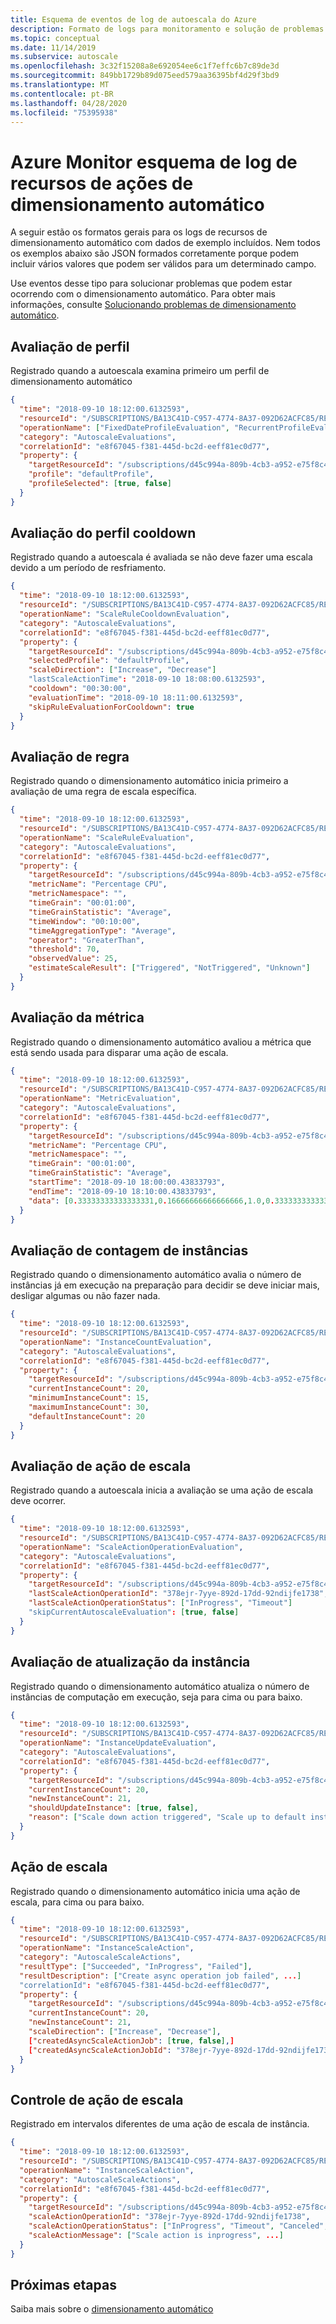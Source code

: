 ```yaml
---
title: Esquema de eventos de log de autoescala do Azure
description: Formato de logs para monitoramento e solução de problemas de ações de dimensionamento automático
ms.topic: conceptual
ms.date: 11/14/2019
ms.subservice: autoscale
ms.openlocfilehash: 3c32f15208a8e692054ee6c1f7effc6b7c89de3d
ms.sourcegitcommit: 849bb1729b89d075eed579aa36395bf4d29f3bd9
ms.translationtype: MT
ms.contentlocale: pt-BR
ms.lasthandoff: 04/28/2020
ms.locfileid: "75395938"
---
```

# <a name="azure-monitor-autoscale-actions-resource-log-schema"></a>Azure Monitor esquema de log de recursos de ações de dimensionamento automático

A seguir estão os formatos gerais para os logs de recursos de dimensionamento automático com dados de exemplo incluídos. Nem todos os exemplos abaixo são JSON formados corretamente porque podem incluir vários valores que podem ser válidos para um determinado campo. 

Use eventos desse tipo para solucionar problemas que podem estar ocorrendo com o dimensionamento automático. Para obter mais informações, consulte [Solucionando problemas de dimensionamento automático](autoscale-troubleshoot.md).


## <a name="profile-evaluation"></a>Avaliação de perfil

Registrado quando a autoescala examina primeiro um perfil de dimensionamento automático

```json
{
  "time": "2018-09-10 18:12:00.6132593",
  "resourceId": "/SUBSCRIPTIONS/BA13C41D-C957-4774-8A37-092D62ACFC85/RESOURCEGROUPS/AUTOSCALETRACKING12042017/PROVIDERS/MICROSOFT.INSIGHTS/AUTOSCALESETTINGS/DEFAULTSETTING",
  "operationName": ["FixedDateProfileEvaluation", "RecurrentProfileEvaluation", "DefaultProfileEvaluation"],
  "category": "AutoscaleEvaluations",
  "correlationId": "e8f67045-f381-445d-bc2d-eeff81ec0d77",
  "property": {
    "targetResourceId": "/subscriptions/d45c994a-809b-4cb3-a952-e75f8c488d23/resourceGroups/RingAhoy/providers/Microsoft.Web/serverfarms/ringahoy",
    "profile": "defaultProfile",
    "profileSelected": [true, false]
  }
}
```

## <a name="profile-cooldown-evaluation"></a>Avaliação do perfil cooldown

Registrado quando a autoescala é avaliada se não deve fazer uma escala devido a um período de resfriamento. 

```json
{
  "time": "2018-09-10 18:12:00.6132593",
  "resourceId": "/SUBSCRIPTIONS/BA13C41D-C957-4774-8A37-092D62ACFC85/RESOURCEGROUPS/AUTOSCALETRACKING12042017/PROVIDERS/MICROSOFT.INSIGHTS/AUTOSCALESETTINGS/DEFAULTSETTING",
  "operationName": "ScaleRuleCooldownEvaluation",
  "category": "AutoscaleEvaluations",
  "correlationId": "e8f67045-f381-445d-bc2d-eeff81ec0d77",
  "property": {
    "targetResourceId": "/subscriptions/d45c994a-809b-4cb3-a952-e75f8c488d23/resourceGroups/RingAhoy/providers/Microsoft.Web/serverfarms/ringahoy",
    "selectedProfile": "defaultProfile",
    "scaleDirection": ["Increase", "Decrease"]
    "lastScaleActionTime": "2018-09-10 18:08:00.6132593",
    "cooldown": "00:30:00",
    "evaluationTime": "2018-09-10 18:11:00.6132593",
    "skipRuleEvaluationForCooldown": true
  }
}
```

## <a name="rule-evaluation"></a>Avaliação de regra

Registrado quando o dimensionamento automático inicia primeiro a avaliação de uma regra de escala específica. 

```json
{
  "time": "2018-09-10 18:12:00.6132593",
  "resourceId": "/SUBSCRIPTIONS/BA13C41D-C957-4774-8A37-092D62ACFC85/RESOURCEGROUPS/AUTOSCALETRACKING12042017/PROVIDERS/MICROSOFT.INSIGHTS/AUTOSCALESETTINGS/DEFAULTSETTING",
  "operationName": "ScaleRuleEvaluation",
  "category": "AutoscaleEvaluations",
  "correlationId": "e8f67045-f381-445d-bc2d-eeff81ec0d77",
  "property": {
    "targetResourceId": "/subscriptions/d45c994a-809b-4cb3-a952-e75f8c488d23/resourceGroups/RingAhoy/providers/Microsoft.Web/serverfarms/ringahoy",
    "metricName": "Percentage CPU",
    "metricNamespace": "",
    "timeGrain": "00:01:00",
    "timeGrainStatistic": "Average",
    "timeWindow": "00:10:00",
    "timeAggregationType": "Average",
    "operator": "GreaterThan",
    "threshold": 70,
    "observedValue": 25,
    "estimateScaleResult": ["Triggered", "NotTriggered", "Unknown"]
  }
}
```

## <a name="metric-evaluation"></a>Avaliação da métrica

Registrado quando o dimensionamento automático avaliou a métrica que está sendo usada para disparar uma ação de escala. 

```json
{
  "time": "2018-09-10 18:12:00.6132593",
  "resourceId": "/SUBSCRIPTIONS/BA13C41D-C957-4774-8A37-092D62ACFC85/RESOURCEGROUPS/AUTOSCALETRACKING12042017/PROVIDERS/MICROSOFT.INSIGHTS/AUTOSCALESETTINGS/DEFAULTSETTING",
  "operationName": "MetricEvaluation",
  "category": "AutoscaleEvaluations",
  "correlationId": "e8f67045-f381-445d-bc2d-eeff81ec0d77",
  "property": {
    "targetResourceId": "/subscriptions/d45c994a-809b-4cb3-a952-e75f8c488d23/resourceGroups/RingAhoy/providers/Microsoft.Web/serverfarms/ringahoy",
    "metricName": "Percentage CPU",
    "metricNamespace": "",
    "timeGrain": "00:01:00",
    "timeGrainStatistic": "Average",
    "startTime": "2018-09-10 18:00:00.43833793",
    "endTime": "2018-09-10 18:10:00.43833793",
    "data": [0.33333333333333331,0.16666666666666666,1.0,0.33333333333333331,2.0,0.16666666666666666,9.5]
  }
}
```

## <a name="instance-count-evaluation"></a>Avaliação de contagem de instâncias

Registrado quando o dimensionamento automático avalia o número de instâncias já em execução na preparação para decidir se deve iniciar mais, desligar algumas ou não fazer nada. 

```json
{
  "time": "2018-09-10 18:12:00.6132593",
  "resourceId": "/SUBSCRIPTIONS/BA13C41D-C957-4774-8A37-092D62ACFC85/RESOURCEGROUPS/AUTOSCALETRACKING12042017/PROVIDERS/MICROSOFT.INSIGHTS/AUTOSCALESETTINGS/DEFAULTSETTING",
  "operationName": "InstanceCountEvaluation",
  "category": "AutoscaleEvaluations",
  "correlationId": "e8f67045-f381-445d-bc2d-eeff81ec0d77",
  "property": {
    "targetResourceId": "/subscriptions/d45c994a-809b-4cb3-a952-e75f8c488d23/resourceGroups/RingAhoy/providers/Microsoft.Web/serverfarms/ringahoy",
    "currentInstanceCount": 20,
    "minimumInstanceCount": 15,
    "maximumInstanceCount": 30,
    "defaultInstanceCount": 20
  }
}
```

## <a name="scale-action-evaluation"></a>Avaliação de ação de escala

Registrado quando a autoescala inicia a avaliação se uma ação de escala deve ocorrer. 

```json
{
  "time": "2018-09-10 18:12:00.6132593",
  "resourceId": "/SUBSCRIPTIONS/BA13C41D-C957-4774-8A37-092D62ACFC85/RESOURCEGROUPS/AUTOSCALETRACKING12042017/PROVIDERS/MICROSOFT.INSIGHTS/AUTOSCALESETTINGS/DEFAULTSETTING",
  "operationName": "ScaleActionOperationEvaluation",
  "category": "AutoscaleEvaluations",
  "correlationId": "e8f67045-f381-445d-bc2d-eeff81ec0d77",
  "property": {
    "targetResourceId": "/subscriptions/d45c994a-809b-4cb3-a952-e75f8c488d23/resourceGroups/RingAhoy/providers/Microsoft.Web/serverfarms/ringahoy",
    "lastScaleActionOperationId": "378ejr-7yye-892d-17dd-92ndijfe1738",
    "lastScaleActionOperationStatus": ["InProgress", "Timeout"]
    "skipCurrentAutoscaleEvaluation": [true, false]
  }
}
```

## <a name="instance-update-evaluation"></a>Avaliação de atualização da instância

Registrado quando o dimensionamento automático atualiza o número de instâncias de computação em execução, seja para cima ou para baixo.

```json
{
  "time": "2018-09-10 18:12:00.6132593",
  "resourceId": "/SUBSCRIPTIONS/BA13C41D-C957-4774-8A37-092D62ACFC85/RESOURCEGROUPS/AUTOSCALETRACKING12042017/PROVIDERS/MICROSOFT.INSIGHTS/AUTOSCALESETTINGS/DEFAULTSETTING",
  "operationName": "InstanceUpdateEvaluation",
  "category": "AutoscaleEvaluations",
  "correlationId": "e8f67045-f381-445d-bc2d-eeff81ec0d77",
  "property": {
    "targetResourceId": "/subscriptions/d45c994a-809b-4cb3-a952-e75f8c488d23/resourceGroups/RingAhoy/providers/Microsoft.Web/serverfarms/ringahoy",
    "currentInstanceCount": 20,
    "newInstanceCount": 21,
    "shouldUpdateInstance": [true, false],
    "reason": ["Scale down action triggered", "Scale up to default instance count", ...]
  }
}
```

## <a name="scale-action"></a>Ação de escala

Registrado quando o dimensionamento automático inicia uma ação de escala, para cima ou para baixo. 
```json
{
  "time": "2018-09-10 18:12:00.6132593",
  "resourceId": "/SUBSCRIPTIONS/BA13C41D-C957-4774-8A37-092D62ACFC85/RESOURCEGROUPS/AUTOSCALETRACKING12042017/PROVIDERS/MICROSOFT.INSIGHTS/AUTOSCALESETTINGS/DEFAULTSETTING",
  "operationName": "InstanceScaleAction",
  "category": "AutoscaleScaleActions",
  "resultType": ["Succeeded", "InProgress", "Failed"],
  "resultDescription": ["Create async operation job failed", ...]
  "correlationId": "e8f67045-f381-445d-bc2d-eeff81ec0d77",
  "property": {
    "targetResourceId": "/subscriptions/d45c994a-809b-4cb3-a952-e75f8c488d23/resourceGroups/RingAhoy/providers/Microsoft.Web/serverfarms/ringahoy",
    "currentInstanceCount": 20,
    "newInstanceCount": 21,
    "scaleDirection": ["Increase", "Decrease"],
    ["createdAsyncScaleActionJob": [true, false],]
    ["createdAsyncScaleActionJobId": "378ejr-7yye-892d-17dd-92ndijfe1738",]
  }
}
```

## <a name="scale-action-tracking"></a>Controle de ação de escala

Registrado em intervalos diferentes de uma ação de escala de instância.

```json
{
  "time": "2018-09-10 18:12:00.6132593",
  "resourceId": "/SUBSCRIPTIONS/BA13C41D-C957-4774-8A37-092D62ACFC85/RESOURCEGROUPS/AUTOSCALETRACKING12042017/PROVIDERS/MICROSOFT.INSIGHTS/AUTOSCALESETTINGS/DEFAULTSETTING",
  "operationName": "InstanceScaleAction",
  "category": "AutoscaleScaleActions",
  "correlationId": "e8f67045-f381-445d-bc2d-eeff81ec0d77",
  "property": {
    "targetResourceId": "/subscriptions/d45c994a-809b-4cb3-a952-e75f8c488d23/resourceGroups/RingAhoy/providers/Microsoft.Web/serverfarms/ringahoy",
    "scaleActionOperationId": "378ejr-7yye-892d-17dd-92ndijfe1738",
    "scaleActionOperationStatus": ["InProgress", "Timeout", "Canceled", ...],
    "scaleActionMessage": ["Scale action is inprogress", ...]
  }
}
```

## <a name="next-steps"></a>Próximas etapas
Saiba mais sobre o [dimensionamento automático](autoscale-overview.md)
